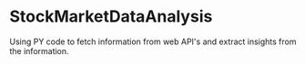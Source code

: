 # StockMarketDataAnalysis
 Using PY code to fetch information from web API's and extract insights from the information.
